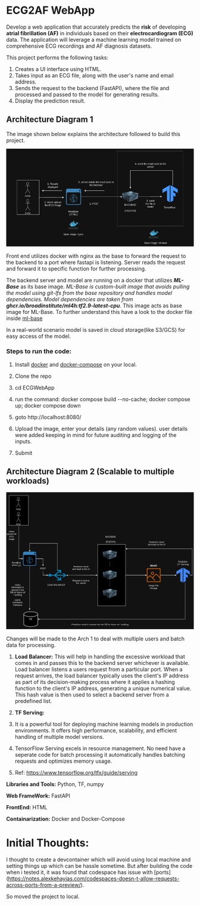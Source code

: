# **ECG2AF WebApp**

Develop a web application that accurately predicts the **risk** of developing **atrial fibrillation (AF)** in individuals based on their **electrocardiogram (ECG)** data. The application will leverage a machine learning model trained on comprehensive ECG recordings and AF diagnosis datasets.

This project performs the following tasks:

1. Creates a UI interface using HTML.
2. Takes input as an ECG file, along with the user's name and email address.
3. Sends the request to the backend (FastAPI), where the file and processed and passed to the model for generating results.
4. Display the prediction result.

## Architecture Diagram 1
The image shown below explains the architecture followed to build this project.

![Basic Architecture](https://github.com/Sumit1673/ECGWebApp/blob/main/arch_images/arch1.png)


Front end utilizes docker with nginx as the base to forward the request to the backend to a port where fastapi is listening. Server reads the request and forward it to specific function for further processing.

The backend server and model are running on a docker that utilizes ***ML-Base*** as its base image. *ML-Base is custom-built image that avoids pulling the model using git-lfs from the base repository and handles model dependencies.
Model dependencies are taken from **ghcr.io/broadinstitute/ml4h:tf2.9-latest-cpu***. This image acts as base image for ML-Base. To further understand this have a look to the docker file inside [ml-base](https://github.com/Sumit1673/ECGWebApp/tree/main/ml-base)


In a real-world scenario model is saved in cloud storage(like S3/GCS) for easy access of the model.

### **Steps to run the code:**

1. Install [docker](https://docs.docker.com/engine/install/) and [docker-compose](https://docs.docker.com/compose/install/) on your local.

1. Clone the repo
2. cd ECGWebApp
3. run the command: docker compose build --no-cache; docker compose up; docker compose down
4. goto http://localhost:8080/
5. Upload the image, enter your details (any random values). user details were added keeping in mind for future auditing and logging of the inputs.
6. Submit

## Architecture Diagram 2 (Scalable to multiple workloads)

![Scalable Architecture](https://github.com/Sumit1673/ECGWebApp/blob/main/arch_images/ECGWebAPP.jpg)

Changes will be made to the Arch 1 to deal with multiple users and batch data for processing.

1. **Load Balancer:** This will help in handling the excessive workload that comes in and passes this to the backend server whichever is available. Load balancer listens a users request from a particular port. When a request arrives, the load balancer typically uses the client's IP address as part of its decision-making process where it applies a hashing function to the client's IP address, generating a unique numerical value. This hash value is then used to select a backend server from a predefined list. 

2. **TF Serving:**  
  1. It is a powerful tool for deploying machine learning models in production environments. It offers high performance, scalability, and efficient handling of multiple model versions.
  2. TensorFlow Serving excels in resource management. No need have a seperate code for batch processing it automatically handles batching requests and optimizes memory usage.
  3.  Ref: https://www.tensorflow.org/tfx/guide/serving



**Libraries and Tools:** Python, TF, numpy

**Web FrameWork:** FastAPI

**FrontEnd:** HTML

**Containarization:** Docker and Docker-Compose

# Initial Thoughts:
I thought to create a devcontainer which will avoid using local machine and setting things up which can be hassle sometime.
But after building the code when i tested it, it was found that codespace has issue with [ports] (https://notes.alexkehayias.com/codespaces-doesn-t-allow-requests-across-ports-from-a-preview/).

So moved the project to local.
